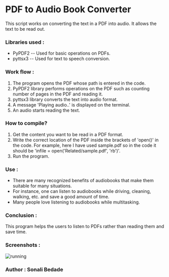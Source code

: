 # PDF to Audio Book Converter

This script works on converting the text in a PDF into audio. It allows the text to be read out.

### Libraries used :

- PyPDF2 -- Used for basic operations on PDFs.
- pyttsx3 -- Used for text to speech conversion.

### Work flow :

1. The program opens the PDF whose path is entered in the code.
2. PyPDF2 library performs operations on the PDF such as counting number of pages in the PDF and reading it.
3. pyttsx3 library converts the text into audio format.
4. A message 'Playing audio..' is displayed on the terminal.
5. An audio starts reading the text.

### How to compile?

1. Get the content you want to be read in a PDF format.
2. Write the correct location of the PDF inside the brackets of 'open()' in the code.
   For example, here I have used sample.pdf so in the code it should be 'infile = open('Related/sample.pdf', 'rb')'.
3. Run the program.

### Use : 

* There are many recognized benefits of audiobooks that make them suitable for many situations.
* For instance, one can listen to audiobooks while driving, cleaning, walking, etc. and save a good amount of time.
* Many people love listening to audiobooks while multitasking.

### Conclusion :
This program helps the users to listen to PDFs rather than reading them and save time.

### Screenshots :
![running](https://user-images.githubusercontent.com/71630760/121780586-a8bb3d00-cbbe-11eb-9cf6-ebd9fa86f4aa.PNG)

### Author : Sonali Bedade



